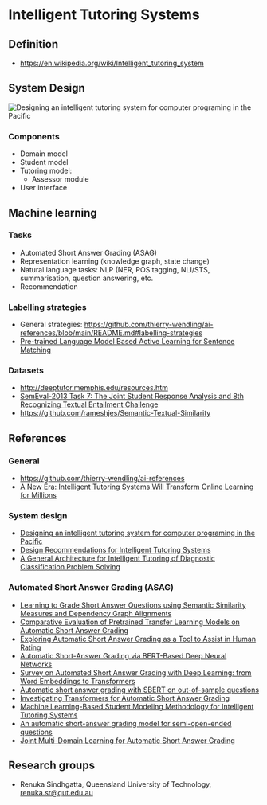#  Intelligent Tutoring Systems
## Definition
* https://en.wikipedia.org/wiki/Intelligent_tutoring_system

## System Design
![Designing an intelligent tutoring system for computer programing in the Pacific](https://media.springernature.com/full/springer-static/image/art%3A10.1007%2Fs10639-021-10882-9/MediaObjects/10639_2021_10882_Fig2_HTML.png?as=webp "Designing an intelligent tutoring system for computer programing in the Pacific")
### Components
* Domain model
* Student model
* Tutoring model:
  * Assessor module
* User interface

## Machine learning
### Tasks
* Automated Short Answer Grading (ASAG)
* Representation learning (knowledge graph, state change)
* Natural language tasks: NLP (NER, POS tagging, NLI/STS, summarisation, question answering, etc.
* Recommendation
### Labelling strategies
* General strategies: https://github.com/thierry-wendling/ai-references/blob/main/README.md#labelling-strategies
* [Pre-trained Language Model Based Active Learning for Sentence Matching](https://aclanthology.org/2020.coling-main.130.pdf)
### Datasets
* http://deeptutor.memphis.edu/resources.htm
* [SemEval-2013 Task 7: The Joint Student Response Analysis and 8th Recognizing Textual Entailment Challenge](https://aclanthology.org/S13-2045.pdf)
* https://github.com/rameshjes/Semantic-Textual-Similarity

## References
### General
* https://github.com/thierry-wendling/ai-references
* [A New Era: Intelligent Tutoring Systems Will Transform Online Learning for Millions](https://arxiv.org/pdf/2203.03724.pdf)
### System design
* [Designing an intelligent tutoring system for computer programing in the Pacific](https://link.springer.com/article/10.1007/s10639-021-10882-9)
* [Design Recommendations for Intelligent Tutoring Systems](https://www.cmu.edu/roboticsacademy/Research/design_recommendations)
* [A General Architecture for Intelligent Tutoring of Diagnostic Classification Problem Solving](https://www.ncbi.nlm.nih.gov/pmc/articles/PMC1479898/)
### Automated Short Answer Grading (ASAG)
* [Learning to Grade Short Answer Questions using Semantic Similarity Measures and Dependency Graph Alignments](https://aclanthology.org/P11-1076.pdf)
* [Comparative Evaluation of Pretrained Transfer Learning Models on Automatic Short Answer Grading](https://arxiv.org/pdf/2009.01303.pdf)
* [Exploring Automatic Short Answer Grading as a Tool to Assist in Human Rating](https://link.springer.com/chapter/10.1007/978-3-030-52240-7_14)
* [Automatic Short-Answer Grading via BERT-Based Deep Neural Networks](https://ieeexplore.ieee.org/document/9779091)
* [Survey on Automated Short Answer Grading with Deep Learning: from Word Embeddings to Transformers](https://arxiv.org/pdf/2204.03503.pdf)
* [Automatic short answer grading with SBERT on out-of-sample questions](https://educationaldatamining.org/EDM2021/virtual/static/pdf/EDM21_paper_149.pdf)
* [Investigating Transformers for Automatic Short Answer Grading](https://www.ncbi.nlm.nih.gov/pmc/articles/PMC7334688/pdf/978-3-030-52240-7_Chapter_8.pdf)
* [Machine Learning-Based Student Modeling Methodology for Intelligent Tutoring Systems](https://ieeexplore.ieee.org/document/9779091)
* [An automatic short-answer grading model for semi-open-ended questions](https://www.tandfonline.com/doi/abs/10.1080/10494820.2019.1648300)
* [Joint Multi-Domain Learning for Automatic Short Answer Grading](https://arxiv.org/pdf/1902.09183.pdf)

## Research groups
* Renuka Sindhgatta, Queensland University of Technology, renuka.sr@qut.edu.au
